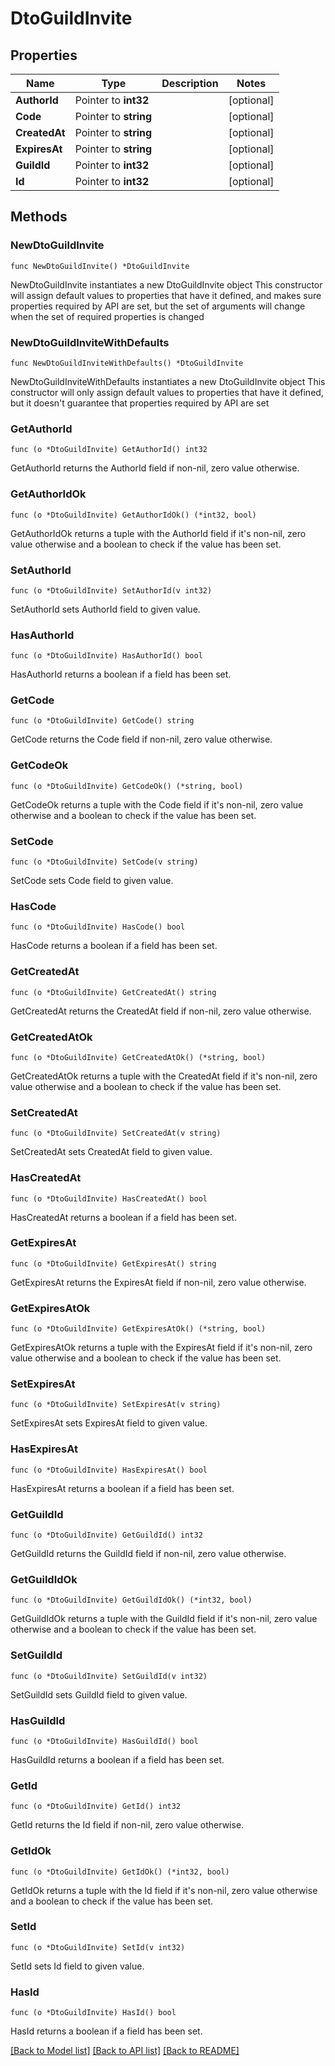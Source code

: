 # DtoGuildInvite

## Properties

Name | Type | Description | Notes
------------ | ------------- | ------------- | -------------
**AuthorId** | Pointer to **int32** |  | [optional] 
**Code** | Pointer to **string** |  | [optional] 
**CreatedAt** | Pointer to **string** |  | [optional] 
**ExpiresAt** | Pointer to **string** |  | [optional] 
**GuildId** | Pointer to **int32** |  | [optional] 
**Id** | Pointer to **int32** |  | [optional] 

## Methods

### NewDtoGuildInvite

`func NewDtoGuildInvite() *DtoGuildInvite`

NewDtoGuildInvite instantiates a new DtoGuildInvite object
This constructor will assign default values to properties that have it defined,
and makes sure properties required by API are set, but the set of arguments
will change when the set of required properties is changed

### NewDtoGuildInviteWithDefaults

`func NewDtoGuildInviteWithDefaults() *DtoGuildInvite`

NewDtoGuildInviteWithDefaults instantiates a new DtoGuildInvite object
This constructor will only assign default values to properties that have it defined,
but it doesn't guarantee that properties required by API are set

### GetAuthorId

`func (o *DtoGuildInvite) GetAuthorId() int32`

GetAuthorId returns the AuthorId field if non-nil, zero value otherwise.

### GetAuthorIdOk

`func (o *DtoGuildInvite) GetAuthorIdOk() (*int32, bool)`

GetAuthorIdOk returns a tuple with the AuthorId field if it's non-nil, zero value otherwise
and a boolean to check if the value has been set.

### SetAuthorId

`func (o *DtoGuildInvite) SetAuthorId(v int32)`

SetAuthorId sets AuthorId field to given value.

### HasAuthorId

`func (o *DtoGuildInvite) HasAuthorId() bool`

HasAuthorId returns a boolean if a field has been set.

### GetCode

`func (o *DtoGuildInvite) GetCode() string`

GetCode returns the Code field if non-nil, zero value otherwise.

### GetCodeOk

`func (o *DtoGuildInvite) GetCodeOk() (*string, bool)`

GetCodeOk returns a tuple with the Code field if it's non-nil, zero value otherwise
and a boolean to check if the value has been set.

### SetCode

`func (o *DtoGuildInvite) SetCode(v string)`

SetCode sets Code field to given value.

### HasCode

`func (o *DtoGuildInvite) HasCode() bool`

HasCode returns a boolean if a field has been set.

### GetCreatedAt

`func (o *DtoGuildInvite) GetCreatedAt() string`

GetCreatedAt returns the CreatedAt field if non-nil, zero value otherwise.

### GetCreatedAtOk

`func (o *DtoGuildInvite) GetCreatedAtOk() (*string, bool)`

GetCreatedAtOk returns a tuple with the CreatedAt field if it's non-nil, zero value otherwise
and a boolean to check if the value has been set.

### SetCreatedAt

`func (o *DtoGuildInvite) SetCreatedAt(v string)`

SetCreatedAt sets CreatedAt field to given value.

### HasCreatedAt

`func (o *DtoGuildInvite) HasCreatedAt() bool`

HasCreatedAt returns a boolean if a field has been set.

### GetExpiresAt

`func (o *DtoGuildInvite) GetExpiresAt() string`

GetExpiresAt returns the ExpiresAt field if non-nil, zero value otherwise.

### GetExpiresAtOk

`func (o *DtoGuildInvite) GetExpiresAtOk() (*string, bool)`

GetExpiresAtOk returns a tuple with the ExpiresAt field if it's non-nil, zero value otherwise
and a boolean to check if the value has been set.

### SetExpiresAt

`func (o *DtoGuildInvite) SetExpiresAt(v string)`

SetExpiresAt sets ExpiresAt field to given value.

### HasExpiresAt

`func (o *DtoGuildInvite) HasExpiresAt() bool`

HasExpiresAt returns a boolean if a field has been set.

### GetGuildId

`func (o *DtoGuildInvite) GetGuildId() int32`

GetGuildId returns the GuildId field if non-nil, zero value otherwise.

### GetGuildIdOk

`func (o *DtoGuildInvite) GetGuildIdOk() (*int32, bool)`

GetGuildIdOk returns a tuple with the GuildId field if it's non-nil, zero value otherwise
and a boolean to check if the value has been set.

### SetGuildId

`func (o *DtoGuildInvite) SetGuildId(v int32)`

SetGuildId sets GuildId field to given value.

### HasGuildId

`func (o *DtoGuildInvite) HasGuildId() bool`

HasGuildId returns a boolean if a field has been set.

### GetId

`func (o *DtoGuildInvite) GetId() int32`

GetId returns the Id field if non-nil, zero value otherwise.

### GetIdOk

`func (o *DtoGuildInvite) GetIdOk() (*int32, bool)`

GetIdOk returns a tuple with the Id field if it's non-nil, zero value otherwise
and a boolean to check if the value has been set.

### SetId

`func (o *DtoGuildInvite) SetId(v int32)`

SetId sets Id field to given value.

### HasId

`func (o *DtoGuildInvite) HasId() bool`

HasId returns a boolean if a field has been set.


[[Back to Model list]](../README.md#documentation-for-models) [[Back to API list]](../README.md#documentation-for-api-endpoints) [[Back to README]](../README.md)


